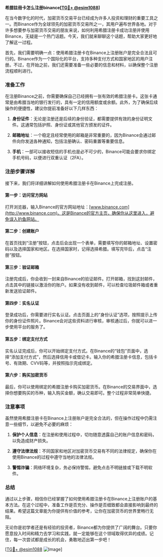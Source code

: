 **希腊註冊卡怎么注册binance[[TG💪+ @esim1088](https://t.me/s/esim1088)]**

在当今数字化的时代，加密货币交易平台已经成为许多人投资和理财的重要工具之一。而Binance作为全球领先的加密货币交易所之一，其用户遍布世界各地。对于许多想要参与加密货币交易的朋友来说，如何利用希腊注册卡成功注册并使用Binance，无疑是一个热门话题。今天，我们就来聊聊这个话题，帮助大家更好地了解这一过程。

首先，我们需要明确一点：使用希腊注册卡在Binance上注册账户是完全合法且可行的。Binance作为一个国际化的平台，支持多种支付方式和国家地区的用户注册。不过，在开始之前，我们还需要准备一些必要的信息和材料，以确保整个注册流程顺利进行。

### 准备工作

在注册Binance之前，你需要确保自己已经拥有一张有效的希腊注册卡。这张卡通常是由希腊当地的银行发行的，具有一定的信用额度或余额。此外，为了确保后续操作的便捷性，建议你提前准备好以下几样东西：

1. **身份证件**：无论是注册还是后续的身份验证，都需要提供有效的身份证明文件。这通常包括护照、身份证或其他官方颁发的证件。
   
2. **邮箱地址**：一个稳定且经常使用的邮箱是非常重要的，因为Binance会通过邮件向你发送各种通知，包括注册确认、密码重置等重要信息。

3. **手机**：一部可以接收短信的手机也是必不可少的，Binance可能会要求你绑定手机号码，以便进行双重认证（2FA）。

### 注册步骤详解

接下来，我们将详细讲解如何使用希腊注册卡在Binance上完成注册。

#### 第一步：访问官方网站

打开浏览器，输入Binance的官方网站地址：[www.binance.com](http://www.binance.com)。这是Binance的官方主页，确保你从这里进入，避免误入钓鱼网站。

#### 第二步：创建账户

在首页找到“注册”按钮，点击后会出现一个表单，需要填写你的邮箱地址、设置密码以及选择国家和地区。在选择国家时，记得选择希腊。填写完毕后，点击“注册”按钮。

#### 第三步：验证邮箱

注册完成后，你会收到一封来自Binance的验证邮件。打开邮箱，找到这封邮件，点击其中的链接以激活你的账户。如果没有收到邮件，可以检查垃圾邮件箱或者重新发送验证邮件。

#### 第四步：实名认证

登录成功后，你需要进行实名认证。点击页面上的“身份认证”选项，按照提示上传你的身份证件照片。Binance会对这些资料进行审核，审核通过后，你就可以进一步使用平台的服务了。

#### 第五步：绑定支付方式

实名认证完成后，你可以开始绑定支付方式。在Binance的“钱包”页面中，选择“添加支付方式”，然后选择信用卡或借记卡。输入你的希腊注册卡信息，包括卡号、有效期、CVV码等，并按照指示完成绑定。

#### 第六步：购买加密货币

最后，你可以使用绑定的希腊注册卡购买加密货币。在Binance的交易界面中，选择你想要购买的币种，输入购买金额，确认交易即可。整个过程非常简单快捷。

### 注意事项

虽然使用希腊注册卡在Binance上注册账户是完全合法的，但在操作过程中仍需注意一些细节，以避免不必要的麻烦：

1. **保护个人信息**：在注册和使用过程中，切勿随意透露自己的账户信息和密码，以免造成财产损失。

2. **遵守法律法规**：不同国家和地区对加密货币交易有不同的法律规定，确保你在使用Binance的过程中遵守当地的法律法规。

3. **警惕诈骗**：网络环境复杂，务必保持警惕，避免点击不明链接或下载不明软件。

### 总结

通过以上步骤，相信你已经掌握了如何使用希腊注册卡在Binance上注册账户的基本方法。在这个过程中，准备工作是否充分、操作是否细致都会直接影响到最终的结果。希望这篇文章能为你提供有价值的参考，让你在加密货币的世界里畅行无阻。

无论你是初学者还是有经验的投资者，Binance都为你提供了广阔的舞台。只要你愿意投入时间和精力去学习和实践，就一定能够在这个领域取得优异的成绩。记住，每一次尝试都是成长的机会，勇敢地迈出第一步吧！

[[TG💪+ @esim1088](https://t.me/s/esim1088) ![Image](https://i.postimg.cc/4NQfJmqS/Snipaste-2025-05-13-00-14-12.png)]